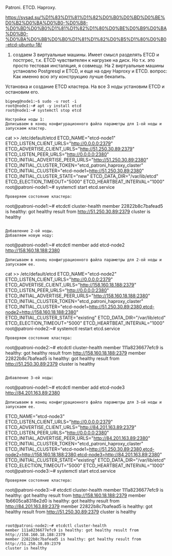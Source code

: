Patroni. ETCD. Haproxy.

https://sysad.su/%D1%83%D1%81%D1%82%D0%B0%D0%BD%D0%BE%D0%B2%D0%BA%D0%B0-%D0%B8-%D0%BD%D0%B0%D1%81%D1%82%D1%80%D0%BE%D0%B9%D0%BA%D0%B0-%D0%BA%D0%BB%D0%B0%D1%81%D1%82%D0%B5%D1%80%D0%B0-etcd-ubuntu-18/

1. создаем 3 виртуальные машины.
Имеет смысл разделять ETCD и постгрес, т.к. ETCD чувствителен к нагрузке на диск. Но т.к. это просто тестовая инсталяция, я совмещу. На 2 виртуальные машины установлю Postgresql и ETCD, и еще на одну Haproxy и ETCD.
вопрос: Как именно всю эту конструкцию лучше бекапить.

Установка и создание ETCD кластера.
На все 3 ноды установим ETCD и остановим его.
```
bigewg@node1:~$ sudo -u root -i
root@node1:~# apt -y install etcd
root@node1:~# systemctl stop etcd

Настройки ноды 1:
Дописываем в конец конфигурационного файла параметры для 1-ой ноды и запускаем кластер.
```
cat >> /etc/default/etcd
ETCD_NAME="etcd-node1"
ETCD_LISTEN_CLIENT_URLS="http://0.0.0.0:2379"
ETCD_ADVERTISE_CLIENT_URLS="http://51.250.30.89:2379"
ETCD_LISTEN_PEER_URLS="http://0.0.0.0:2380"
ETCD_INITIAL_ADVERTISE_PEER_URLS="http://51.250.30.89:2380"
ETCD_INITIAL_CLUSTER_TOKEN="etcd_patroni_haproxy_claster"
ETCD_INITIAL_CLUSTER="etcd-node1=http://51.250.30.89:2380"
ETCD_INITIAL_CLUSTER_STATE="new"
ETCD_DATA_DIR="/var/lib/etcd"
ETCD_ELECTION_TIMEOUT="5000"
ETCD_HEARTBEAT_INTERVAL="1000"
root@patroni-node1:~# systemctl start etcd.service
```
Проверяем состояние кластера:
```
root@patroni-node1:~# etcdctl cluster-health
member 22822b8c7bafead5 is healthy: got healthy result from http://51.250.30.89:2379
cluster is healthy
```

Добавление 2-ой ноды.
Добавляем новую ноду: 
```
root@patroni-node1:~# etcdctl member add etcd-node2 http://158.160.18.188:2380
```
Дописываем в конец конфигурационного файла параметры для 2-ой ноды и запускаем ее.
```
cat >> /etc/default/etcd
ETCD_NAME="etcd-node2"
ETCD_LISTEN_CLIENT_URLS="http://0.0.0.0:2379"
ETCD_ADVERTISE_CLIENT_URLS="http://158.160.18.188:2379"
ETCD_LISTEN_PEER_URLS="http://0.0.0.0:2380"
ETCD_INITIAL_ADVERTISE_PEER_URLS="http://158.160.18.188:2380"
ETCD_INITIAL_CLUSTER_TOKEN="etcd_patroni_haproxy_claster"
ETCD_INITIAL_CLUSTER="etcd-node1=http://51.250.30.89:2380,etcd-node2=http://158.160.18.188:2380"
ETCD_INITIAL_CLUSTER_STATE="existing"
ETCD_DATA_DIR="/var/lib/etcd"
ETCD_ELECTION_TIMEOUT="5000"
ETCD_HEARTBEAT_INTERVAL="1000"
root@patroni-node2:~# systemctl restart etcd.service
```
Проверяем состояние кластера:
```
root@patroni-node2:~# etcdctl cluster-health
member 111a8236677efc9 is healthy: got healthy result from http://158.160.18.188:2379
member 22822b8c7bafead5 is healthy: got healthy result from http://51.250.30.89:2379
cluster is healthy
```

Добавление 3-ей ноды:
```
root@patroni-node1:~# etcdctl member add etcd-node3 http://84.201.163.89:2380
```
Дописываем в конец конфигурационного файла параметры для 3-ой ноды и запускаем ее.
```
ETCD_NAME="etcd-node3"
ETCD_LISTEN_CLIENT_URLS="http://0.0.0.0:2379"
ETCD_ADVERTISE_CLIENT_URLS="http://84.201.163.89:2379"
ETCD_LISTEN_PEER_URLS="http://0.0.0.0:2380"
ETCD_INITIAL_ADVERTISE_PEER_URLS="http://84.201.163.89:2380"
ETCD_INITIAL_CLUSTER_TOKEN="etcd_patroni_haproxy_claster"
ETCD_INITIAL_CLUSTER="etcd-node1=http://51.250.30.89:2380,etcd-node2=http://158.160.18.188:2380,etcd-node3=http://84.201.163.89:2380"
ETCD_INITIAL_CLUSTER_STATE="existing"
ETCD_DATA_DIR="/var/lib/etcd"
ETCD_ELECTION_TIMEOUT="5000"
ETCD_HEARTBEAT_INTERVAL="1000"
root@patroni-node3:~# systemctl start etcd.service
```
Проверяем состояние кластера:
```
root@patroni-node3:~# etcdctl cluster-health
member 111a8236677efc9 is healthy: got healthy result from http://158.160.18.188:2379
member 1b6605ca8318e2d0 is healthy: got healthy result from http://84.201.163.89:2379
member 22822b8c7bafead5 is healthy: got healthy result from http://51.250.30.89:2379
cluster is healthy
```

root@patroni-node2:~# etcdctl cluster-health
member 111a8236677efc9 is healthy: got healthy result from http://158.160.18.188:2379
member 22822b8c7bafead5 is healthy: got healthy result from http://51.250.30.89:2379
cluster is healthy
